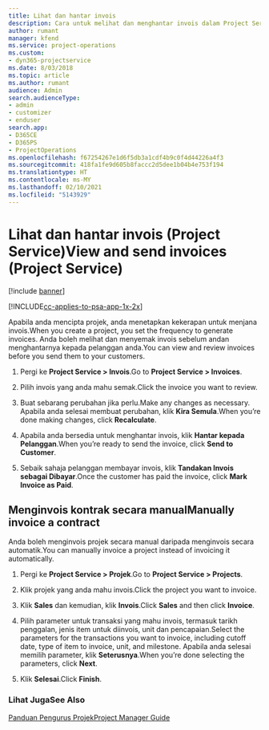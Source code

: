 ```yaml
---
title: Lihat dan hantar invois
description: Cara untuk melihat dan menghantar invois dalam Project Service
author: rumant
manager: kfend
ms.service: project-operations
ms.custom:
- dyn365-projectservice
ms.date: 8/03/2018
ms.topic: article
ms.author: rumant
audience: Admin
search.audienceType:
- admin
- customizer
- enduser
search.app:
- D365CE
- D365PS
- ProjectOperations
ms.openlocfilehash: f67254267e1d6f5db3a1cdf4b9c0f4d44226a4f3
ms.sourcegitcommit: 418fa1fe9d605b8faccc2d5dee1b04b4e753f194
ms.translationtype: HT
ms.contentlocale: ms-MY
ms.lasthandoff: 02/10/2021
ms.locfileid: "5143929"
---
```

# <a name="view-and-send-invoices-project-service"></a><span data-ttu-id="0ecf9-103">Lihat dan hantar invois (Project Service)</span><span class="sxs-lookup"><span data-stu-id="0ecf9-103">View and send invoices (Project Service)</span></span>

[!include [banner](../includes/psa-now-project-operations.md)]

[!INCLUDE[cc-applies-to-psa-app-1x-2x](../includes/cc-applies-to-psa-app-1x-2x.md)]

<span data-ttu-id="0ecf9-104">Apabila anda mencipta projek, anda menetapkan kekerapan untuk menjana invois.</span><span class="sxs-lookup"><span data-stu-id="0ecf9-104">When you create a project, you set the frequency to generate invoices.</span></span> <span data-ttu-id="0ecf9-105">Anda boleh melihat dan menyemak invois sebelum andan menghantarnya kepada pelanggan anda.</span><span class="sxs-lookup"><span data-stu-id="0ecf9-105">You can view and review invoices before you send them to your customers.</span></span>  
  
1.  <span data-ttu-id="0ecf9-106">Pergi ke **Project Service > Invois**.</span><span class="sxs-lookup"><span data-stu-id="0ecf9-106">Go to **Project Service > Invoices**.</span></span>  
  
2.  <span data-ttu-id="0ecf9-107">Pilih invois yang anda mahu semak.</span><span class="sxs-lookup"><span data-stu-id="0ecf9-107">Click the invoice you want to review.</span></span>  
  
3.  <span data-ttu-id="0ecf9-108">Buat sebarang perubahan jika perlu.</span><span class="sxs-lookup"><span data-stu-id="0ecf9-108">Make any changes as necessary.</span></span> <span data-ttu-id="0ecf9-109">Apabila anda selesai membuat perubahan, klik **Kira Semula**.</span><span class="sxs-lookup"><span data-stu-id="0ecf9-109">When you’re done making changes, click **Recalculate**.</span></span>  
  
4.  <span data-ttu-id="0ecf9-110">Apabila anda bersedia untuk menghantar invois, klik **Hantar kepada Pelanggan**.</span><span class="sxs-lookup"><span data-stu-id="0ecf9-110">When you’re ready to send the invoice, click **Send to Customer**.</span></span>  
  
5.  <span data-ttu-id="0ecf9-111">Sebaik sahaja pelanggan membayar invois, klik **Tandakan Invois sebagai Dibayar**.</span><span class="sxs-lookup"><span data-stu-id="0ecf9-111">Once the customer has paid the invoice, click **Mark Invoice as Paid**.</span></span>  
  
## <a name="manually-invoice-a-contract"></a><span data-ttu-id="0ecf9-112">Menginvois kontrak secara manual</span><span class="sxs-lookup"><span data-stu-id="0ecf9-112">Manually invoice a contract</span></span>  
 <span data-ttu-id="0ecf9-113">Anda boleh menginvois projek secara manual daripada menginvois secara automatik.</span><span class="sxs-lookup"><span data-stu-id="0ecf9-113">You can manually invoice a project instead of invoicing it automatically.</span></span>  
  
1.  <span data-ttu-id="0ecf9-114">Pergi ke **Project Service > Projek**.</span><span class="sxs-lookup"><span data-stu-id="0ecf9-114">Go to **Project Service > Projects**.</span></span>  
  
2.  <span data-ttu-id="0ecf9-115">Klik projek yang anda mahu invois.</span><span class="sxs-lookup"><span data-stu-id="0ecf9-115">Click the project you want to invoice.</span></span>  
  
3.  <span data-ttu-id="0ecf9-116">Klik **Sales** dan kemudian, klik **Invois**.</span><span class="sxs-lookup"><span data-stu-id="0ecf9-116">Click **Sales** and then click **Invoice**.</span></span>  
  
4.  <span data-ttu-id="0ecf9-117">Pilih parameter untuk transaksi yang mahu invois, termasuk tarikh penggalan, jenis item untuk diinvois, unit dan pencapaian.</span><span class="sxs-lookup"><span data-stu-id="0ecf9-117">Select the parameters for the transactions you want to invoice, including cutoff date, type of item to invoice, unit, and milestone.</span></span> <span data-ttu-id="0ecf9-118">Apabila anda selesai memilih parameter, klik **Seterusnya**.</span><span class="sxs-lookup"><span data-stu-id="0ecf9-118">When you’re done selecting the parameters, click **Next**.</span></span>  
  
5.  <span data-ttu-id="0ecf9-119">Klik **Selesai**.</span><span class="sxs-lookup"><span data-stu-id="0ecf9-119">Click **Finish**.</span></span>  
  
### <a name="see-also"></a><span data-ttu-id="0ecf9-120">Lihat Juga</span><span class="sxs-lookup"><span data-stu-id="0ecf9-120">See Also</span></span>  
 [<span data-ttu-id="0ecf9-121">Panduan Pengurus Projek</span><span class="sxs-lookup"><span data-stu-id="0ecf9-121">Project Manager Guide</span></span>](../psa/project-manager-guide.md)
